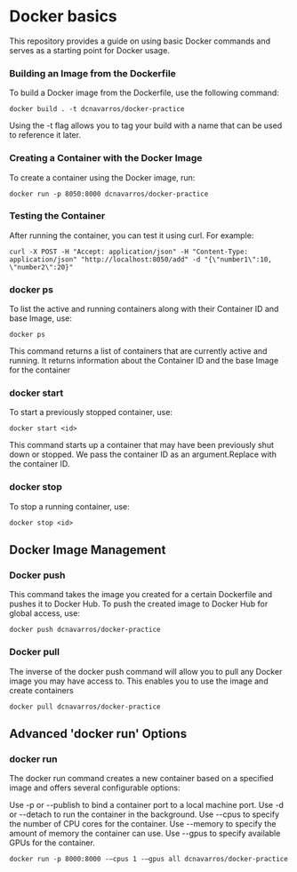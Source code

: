 # Docker basics 
This repository provides a guide on using basic Docker commands and serves as a starting point for Docker usage.
### Building an Image from the Dockerfile
To build a Docker image from the Dockerfile, use the following command:


```
docker build . -t dcnavarros/docker-practice
```
Using the -t flag allows you to tag your build with a name that can be used to reference it later.
### Creating a Container with the Docker Image
To create a container using the Docker image, run:
```
docker run -p 8050:8000 dcnavarros/docker-practice
```

### Testing the Container
After running the container, you can test it using curl. For example:


```
curl -X POST -H "Accept: application/json" -H "Content-Type: application/json" "http://localhost:8050/add" -d "{\"number1\":10, \"number2\":20}"

```

### docker ps
To list the active and running containers along with their Container ID and base Image, use:

```
docker ps
```

This command returns a list of containers that are currently active and running. It returns information about the Container ID and the base Image for the container

### docker start
To start a previously stopped container, use:

```
docker start <id>
```

This command starts up a container that may have been previously shut down or stopped. We pass the container ID as an argument.Replace <id> with the container ID.
### docker stop
To stop a running container, use:
```
docker stop <id>
```

## Docker Image Management

### Docker push

This command takes the image you created for a certain Dockerfile and pushes it to Docker Hub. To push the created image to Docker Hub for global access, use:


```
docker push dcnavarros/docker-practice
```

### Docker pull
The inverse of the docker push command will allow you to pull any Docker image you may have access to. This enables you to use the image and create containers
```
docker pull dcnavarros/docker-practice
```

## Advanced 'docker run' Options

### docker run
The docker run command creates a new container based on a specified image and offers several configurable options:

Use -p or --publish to bind a container port to a local machine port.
Use -d or --detach to run the container in the background.
Use --cpus to specify the number of CPU cores for the container.
Use --memory to specify the amount of memory the container can use.
Use --gpus to specify available GPUs for the container.


```
docker run -p 8000:8000 -–cpus 1 -–gpus all dcnavarros/docker-practice
```


